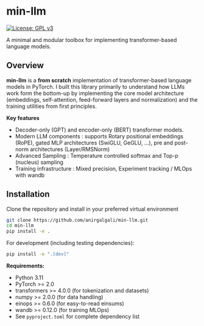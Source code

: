 # min-llm

[![License: GPL v3](https://img.shields.io/badge/License-GPLv3-blue.svg)](https://www.gnu.org/licenses/gpl-3.0)

A minimal and modular toolbox for implementing transformer-based language models.

## Overview

**min-llm** is a **from scratch** implementation of transformer-based language models in 
PyTorch. I built this library primarily to understand how LLMs work form the bottom-up by 
implementing the core model architecture (embeddings, self-attention, feed-forward layers 
and normalization) and the training utilities from first principles.

**Key features**
 - Decoder-only (GPT) and encoder-only (BERT) transformer models. 
 - Modern LLM components : supports Rotary positional embeddings (RoPE), gated MLP 
   architectures (SwiGLU, GeGLU, ...), pre and post-norm architectures (Layer/RMSNorm)
 - Advanced Sampling : Temperature controlled softmax and Top-p (nucleus) sampling
 - Training infrastructure : Mixed precision, Experiment tracking / MLOps with wandb

## Installation

Clone the repository and install in your preferred virtual environment

```bash
git clone https://github.com/anirgalgali/min-llm.git
cd min-llm
pip install -e .
```

For development (including testing dependencies):
```bash
pip install -e ".[dev]"
```
**Requirements:**

- Python 3.11
- PyTorch >= 2.0
- transformers >= 4.0.0 (for tokenization and datasets)
- numpy >= 2.0.0 (for data handling)
- einops >= 0.6.0 (for easy-to-read einsums)
- wandb >= 0.12.0 (for training MLOps)
- See `pyproject.toml` for complete dependency list


 

